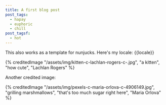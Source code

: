 ```yaml
---
title: A first blog post
post_tags:
  - hapay
  - euphoric
  - chill
post_tagsf:
  - hot
---
```

This also works as a template for nunjucks. Here's my locale: {{locale}}<br>

{% creditedImage "/assets/img/kitten-c-lachlan-rogers-c-.jpg", "a kitten", "how cute", "Lachlan Rogers" %}

Another credited image:

{% creditedImage "/assets/img/pexels-c-maria-orlova-c-4906149.jpg", "grilling marshmallows", "that's too much sugar right here", "Maria Orlova" %}